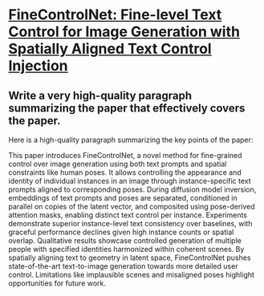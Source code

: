 # [FineControlNet: Fine-level Text Control for Image Generation with   Spatially Aligned Text Control Injection](https://arxiv.org/abs/2312.09252)

## Write a very high-quality paragraph summarizing the paper that effectively covers the paper.

 Here is a high-quality paragraph summarizing the key points of the paper:

This paper introduces FineControlNet, a novel method for fine-grained control over image generation using both text prompts and spatial constraints like human poses. It allows controlling the appearance and identity of individual instances in an image through instance-specific text prompts aligned to corresponding poses. During diffusion model inversion, embeddings of text prompts and poses are separated, conditioned in parallel on copies of the latent vector, and composited using pose-derived attention masks, enabling distinct text control per instance. Experiments demonstrate superior instance-level text consistency over baselines, with graceful performance declines given high instance counts or spatial overlap. Qualitative results showcase controlled generation of multiple people with specified identities harmonized within coherent scenes. By spatially aligning text to geometry in latent space, FineControlNet pushes state-of-the-art text-to-image generation towards more detailed user control. Limitations like implausible scenes and misaligned poses highlight opportunities for future work.

